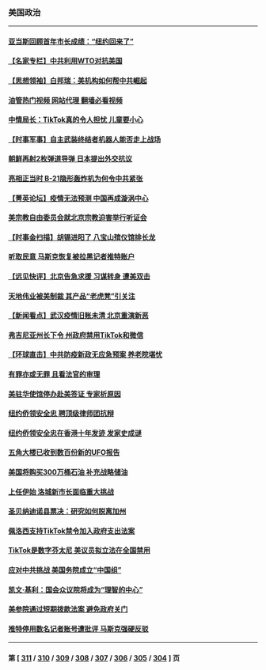 ### 美国政治
---
#### [亚当斯回顾首年市长成绩：“纽约回来了”](../../pages/ncid1078159/n13887413.md?12200045) 
#### [【名家专栏】中共利用WTO对抗美国](../../pages/ncid1078159/n13887082.md?12200045) 
#### [【思想领袖】白邦瑞：美机构如何帮中共崛起](../../pages/ncid1078159/n13884098.md?12200045) 
#### [油管热门视频 网站代理 翻墙必看视频](http://138.2.39.72:81/youtube.html?epic-marker?12200045)
#### [中情局长：TikTok真的令人担忧 儿童要小心](../../pages/ncid1078159/n13886411.md?12200045) 
#### [【时事军事】自主武装终结者机器人能否走上战场](../../pages/ncid1078159/n13886873.md?12200045) 
#### [朝鲜再射2枚弹道导弹 日本提出外交抗议](../../pages/ncid1078159/n13887055.md?12200045) 
#### [亮相正当时 B-21隐形轰炸机为何令中共紧张](../../pages/ncid1078159/n13886820.md?12200045) 
#### [【菁英论坛】疫情无法预测 中国再成漩涡中心](../../pages/ncid1078159/n13886897.md?12200045) 
#### [美宗教自由委员会就北京宗教迫害举行听证会](../../pages/ncid1078159/n13886918.md?12200045) 
#### [【时事金扫描】胡锡进阳了 八宝山殡仪馆排长龙](../../pages/ncid1078159/n13886812.md?12200045) 
#### [听取民意 马斯克恢复被拉黑记者推特账户](../../pages/ncid1078159/n13886819.md?12200045) 
#### [【远见快评】北京告急求援 习谋转身 遭美双击](../../pages/ncid1078159/n13886518.md?12200045) 
#### [天地伟业被美制裁 其产品“老虎凳”引关注](../../pages/ncid1078159/n13886445.md?12200045) 
#### [【新闻看点】武汉疫情旧账未清 北京重演新恶](../../pages/ncid1078159/n13886438.md?12200045) 
#### [弗吉尼亚州长下令 州政府禁用TikTok和微信](../../pages/ncid1078159/n13886676.md?12200045) 
#### [【环球直击】中共防疫新政无应急预案 养老院堪忧](../../pages/ncid1078159/n13886316.md?12200045) 
#### [有罪亦或无罪 且看法官的审理](../../pages/ncid1078159/n13886587.md?12200045) 
#### [美驻华使馆停办赴美签证 专家析原因](../../pages/ncid1078159/n13886582.md?12200045) 
#### [纽约侨领安全忠 聘顶级律师团抗辩](../../pages/ncid1078159/n13886541.md?12200045) 
#### [纽约侨领安全忠在香港十年发迹 发家史成谜](../../pages/ncid1078159/n13886538.md?12200045) 
#### [五角大楼已收到数百份新的UFO报告](../../pages/ncid1078159/n13886526.md?12200045) 
#### [美国将购买300万桶石油 补充战略储油](../../pages/ncid1078159/n13886482.md?12200045) 
#### [上任伊始 洛城新市长面临重大挑战](../../pages/ncid1078159/n13886514.md?12200045) 
#### [圣贝纳迪诺县票决：研究如何脱离加州](../../pages/ncid1078159/n13886491.md?12200045) 
#### [佩洛西支持TikTok禁令加入政府支出法案](../../pages/ncid1078159/n13886373.md?12200045) 
#### [TikTok是数字芬太尼 美议员拟立法在全国禁用](../../pages/ncid1078159/n13886372.md?12200045) 
#### [应对中共挑战 美国务院成立“中国组”](../../pages/ncid1078159/n13886390.md?12200045) 
#### [凯文·基利：国会众议院将成为“理智的中心”](../../pages/ncid1078159/n13886396.md?12200045) 
#### [美参院通过短期拨款法案 避免政府关门](../../pages/ncid1078159/n13886318.md?12200045) 
#### [推特停用数名记者账号遭批评 马斯克强硬反驳](../../pages/ncid1078159/n13885785.md?12200045) 

---
#### 第 [ [311](./311.md?12200045) / [310](./310.md?12200045) / [309](./309.md?12200045) / [308](./308.md?12200045) / [307](./307.md?12200045) / [306](./306.md?12200045) / [305](./305.md?12200045) / [304](./304.md?12200045) ] 页
